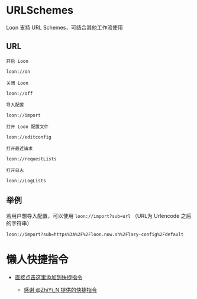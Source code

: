 # URLSchemes

Loon 支持 URL Schemes，可结合其他工作流使用

## URL

```
开启 Loon

loon://on

关闭 Loon

loon://off

导入配置

loon://import

打开 Loon 配置文件

loon://editconfig

打开最近请求

loon://requestLists

打开日志

loon://LogLists
```

## 举例

若用户想导入配置，可以使用 `loon://import?sub=url` （URL为 Urlencode 之后的字符串）

```
loon://import?sub=https%3A%2F%2Floon.now.sh%2Flazy-config%2Fdefault
```

# 懒人快捷指令

- [直接点击这里添加到快捷指令](https://www.icloud.com/shortcuts/382385cad0b6451dbb92ad79efc3681e)

  - [感谢 @ZhiYi_N 提供的快捷指令](https://t.me/Loon0x00/521568)
